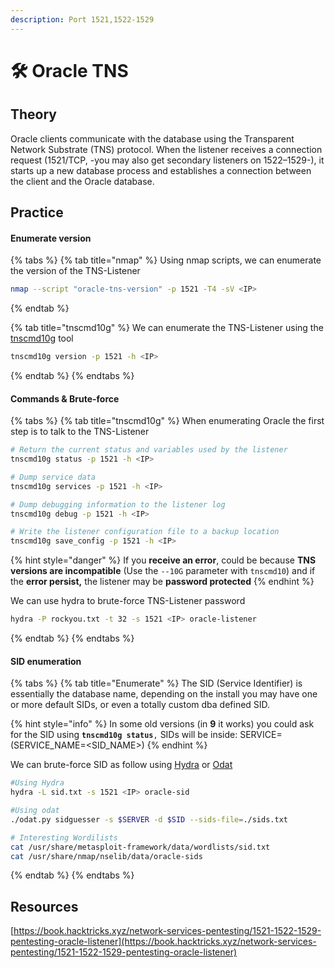```yaml
---
description: Port 1521,1522-1529
---
```


# 🛠️ Oracle TNS

## Theory

Oracle clients communicate with the database using the Transparent Network Substrate (TNS) protocol. When the listener receives a connection request (1521/TCP, -you may also get secondary listeners on 1522–1529-), it starts up a new database process and establishes a connection between the client and the Oracle database.

## Practice&#x20;

#### &#x20;**Enumerate v**ersion

{% tabs %}
{% tab title="nmap" %}
Using nmap scripts, we can enumerate the version of the TNS-Listener

```bash
nmap --script "oracle-tns-version" -p 1521 -T4 -sV <IP>
```
{% endtab %}

{% tab title="tnscmd10g" %}
We can enumerate the TNS-Listener using the [tnscmd10g](https://www.kali.org/tools/tnscmd10g/) tool

```bash
tnscmd10g version -p 1521 -h <IP>
```
{% endtab %}
{% endtabs %}

#### **Commands & Brute-force**

{% tabs %}
{% tab title="tnscmd10g" %}
When enumerating Oracle the first step is to talk to the TNS-Listener

```bash
# Return the current status and variables used by the listener
tnscmd10g status -p 1521 -h <IP>

# Dump service data
tnscmd10g services -p 1521 -h <IP>

# Dump debugging information to the listener log
tnscmd10g debug -p 1521 -h <IP>

# Write the listener configuration file to a backup location
tnscmd10g save_config -p 1521 -h <IP>
```

{% hint style="danger" %}
If you **receive an error**, could be because **TNS versions are incompatible** (Use the `--10G` parameter with `tnscmd10`) and if the **error persist,** the listener may be **password protected**&#x20;
{% endhint %}

We can use hydra to brute-force TNS-Listener password

```bash
hydra -P rockyou.txt -t 32 -s 1521 <IP> oracle-listener
```
{% endtab %}
{% endtabs %}

#### SID enumeration

{% tabs %}
{% tab title="Enumerate" %}
The SID (Service Identifier) is essentially the database name, depending on the install you may have one or more default SIDs, or even a totally custom dba defined SID.

{% hint style="info" %}
In some old versions (in **9** it works) you could ask for the SID using **`tnscmd10g status`**`,` SIDs will be inside: SERVICE=(SERVICE\_NAME=\<SID\_NAME>)
{% endhint %}

We can brute-force SID as follow using [Hydra](https://github.com/vanhauser-thc/thc-hydra) or [Odat](https://github.com/quentinhardy/odat)

```bash
#Using Hydra
hydra -L sid.txt -s 1521 <IP> oracle-sid

#Using odat
./odat.py sidguesser -s $SERVER -d $SID --sids-file=./sids.txt

# Interesting Wordilists
cat /usr/share/metasploit-framework/data/wordlists/sid.txt
cat /usr/share/nmap/nselib/data/oracle-sids
```
{% endtab %}
{% endtabs %}

## Resources

[https://book.hacktricks.xyz/network-services-pentesting/1521-1522-1529-pentesting-oracle-listener](https://book.hacktricks.xyz/network-services-pentesting/1521-1522-1529-pentesting-oracle-listener)
